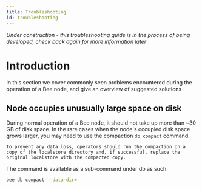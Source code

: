 ```yaml
---
title: Troubleshooting
id: troubleshooting
---
```


*Under construction - this troubleshooting guide is in the process of being developed, check back again for more information later*

# Introduction

In this section we cover commonly seen problems encountered during the operation of a Bee node, and give an overview of suggested solutions

## Node occupies unusually large space on disk

During normal operation of a Bee node, it should not take up more than ~30 GB of disk space. In the rare cases when the node's occupied disk space grows larger, you may need to use the compaction `db compact` command.

```danger
To prevent any data loss, operators should run the compaction on a copy of the localstore directory and, if successful, replace the original localstore with the compacted copy. 
```

The command is available as a sub-command under db as such:


```bash
bee db compact --data-dir=
```
